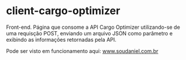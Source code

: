 # client-cargo-optimizer
 Front-end. Página que consome a API Cargo Optimizer utilizando-se de uma requisção POST, enviando um arquivo JSON como parâmetro e exibindo as informações retornadas pela API.

 Pode ser visto em funcionamento aqui: www.soudaniel.com.br

